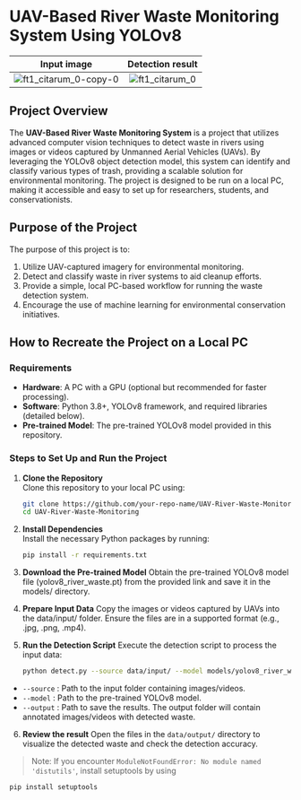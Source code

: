 # UAV-Based River Waste Monitoring System Using YOLOv8

Input image               | Detection result
:------------------------:|:------------------------:
![ft1_citarum_0-copy-0](https://github.com/user-attachments/assets/610ac2bb-59c2-4a0b-b1f7-7868c7a71d2e) | ![ft1_citarum_0](https://github.com/user-attachments/assets/dd1653af-d784-4b7e-9bd8-01b7592c5e14)


## Project Overview

The **UAV-Based River Waste Monitoring System** is a project that utilizes advanced computer vision techniques to detect waste in rivers using images or videos captured by Unmanned Aerial Vehicles (UAVs). By leveraging the YOLOv8 object detection model, this system can identify and classify various types of trash, providing a scalable solution for environmental monitoring. The project is designed to be run on a local PC, making it accessible and easy to set up for researchers, students, and conservationists.

## Purpose of the Project

The purpose of this project is to:

1. Utilize UAV-captured imagery for environmental monitoring.
2. Detect and classify waste in river systems to aid cleanup efforts.
3. Provide a simple, local PC-based workflow for running the waste detection system.
4. Encourage the use of machine learning for environmental conservation initiatives.

## How to Recreate the Project on a Local PC

### Requirements

- **Hardware**: A PC with a GPU (optional but recommended for faster processing).
- **Software**: Python 3.8+, YOLOv8 framework, and required libraries (detailed below).
- **Pre-trained Model**: The pre-trained YOLOv8 model provided in this repository.

### Steps to Set Up and Run the Project

1. **Clone the Repository**  
   Clone this repository to your local PC using:
   ```bash
   git clone https://github.com/your-repo-name/UAV-River-Waste-Monitoring.git
   cd UAV-River-Waste-Monitoring
   
2. **Install Dependencies**  
   Install the necessary Python packages by running:
   ```bash
   pip install -r requirements.txt
   
3. **Download the Pre-trained Model**
    Obtain the pre-trained YOLOv8 model file (yolov8_river_waste.pt) from the provided link and save it in the models/ directory.

4. **Prepare Input Data**
Copy the images or videos captured by UAVs into the data/input/ folder. Ensure the files are in a supported format (e.g., .jpg, .png, .mp4).

5. **Run the Detection Script**
Execute the detection script to process the input data:
   ```bash
   python detect.py --source data/input/ --model models/yolov8_river_waste.pt --output data/output/

- `--source`   : Path to the input folder containing images/videos.
- `--model`    : Path to the pre-trained YOLOv8 model.
- `--output`   : Path to save the results.
The output folder will contain annotated images/videos with detected waste.

6. **Review the result**
   Open the files in the `data/output/` directory to visualize the detected waste and check the detection accuracy.

> Note: If you encounter `ModuleNotFoundError: No module named 'distutils'`, install setuptools by using
```bash
pip install setuptools
